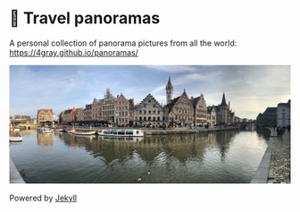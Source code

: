 # :art: Travel panoramas

A personal collection of panorama pictures from all the world: https://4gray.github.io/panoramas/ 

<img src="https://raw.githubusercontent.com/4gray/panoramas/master/assets/images/ghent.jpg" alt="Ghent, Belgium" />

Powered by [Jekyll](https://jekyllrb.com/)
